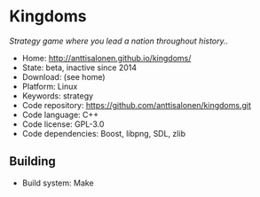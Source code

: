 # Kingdoms

_Strategy game where you lead a nation throughout history.._

- Home: http://anttisalonen.github.io/kingdoms/
- State: beta, inactive since 2014
- Download: (see home)
- Platform: Linux
- Keywords: strategy
- Code repository: https://github.com/anttisalonen/kingdoms.git
- Code language: C++
- Code license: GPL-3.0
- Code dependencies: Boost, libpng, SDL, zlib

## Building

- Build system: Make
